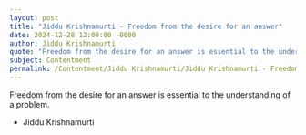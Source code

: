 ```yaml
---
layout: post
title: "Jiddu Krishnamurti - Freedom from the desire for an answer"
date: 2024-12-28 12:00:00 -0000
author: Jiddu Krishnamurti
quote: "Freedom from the desire for an answer is essential to the understanding of a problem."
subject: Contentment
permalink: /Contentment/Jiddu Krishnamurti/Jiddu Krishnamurti - Freedom from the desire for an answer
---
```


Freedom from the desire for an answer is essential to the understanding of a problem.

- Jiddu Krishnamurti
